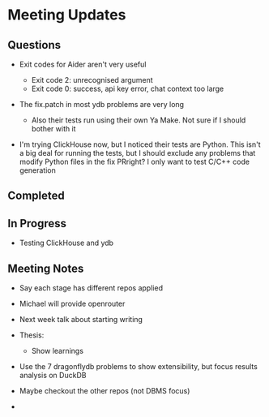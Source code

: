 # Meeting Updates

## Questions

- Exit codes for Aider aren't very useful
  - Exit code 2: unrecognised argument
  - Exit code 0: success, api key error, chat context too large

- The fix.patch in most ydb problems are very long
  - Also their tests run using their own Ya Make. Not sure if I should bother with it
- I'm trying ClickHouse now, but I noticed their tests are Python. This isn't a big deal for running the tests, but I should exclude any problems that modify Python files in the fix PRright? I only want to test C/C++ code generation

## Completed

## In Progress

- Testing ClickHouse and ydb

## Meeting Notes

- Say each stage has different repos applied
- Michael will provide openrouter
- Next week talk about starting writing
- Thesis:
  - Show learnings

- Use the 7 dragonflydb problems to show extensibility, but focus results analysis on DuckDB
- Maybe checkout the other repos (not DBMS focus)
- 